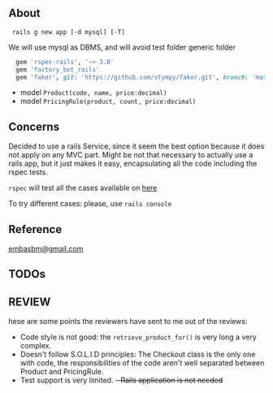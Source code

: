 ## About

``` rails g new app [-d mysql] [-T]```

We will use mysql as DBMS, and will avoid test folder generic folder

```ruby
  gem 'rspec-rails', '~> 3.8'
  gem 'factory_bot_rails'
  gem 'faker', git: 'https://github.com/stympy/faker.git', branch: 'master'
```

- model `Product(code, name, price:decimal)`
- model `PricingRule(product, count, price:decimal)`


## Concerns

Decided to use a rails Service, since it seem the best option because it does not apply on any MVC part.
Might be not that necessary to actually use a rails app, but it just makes it easy, encapsulating all the code including the rspec tests.

```rspec``` will test all the cases available on [here](https://github.com/cabify/rubyChallenge)

To try different cases: please, use `rails console`

## Reference
embasbm@gmail.com

## TODOs

## REVIEW


  hese are some points the reviewers have sent to me out of the reviews:

  - Code style is not good: the `retrieve_product_for()` is very long a very complex.
  - Doesn't follow S.O.L.I.D principles: The Checkout class is the only one with code, the responsibilities of the code aren't well separated between Product and PricingRule.
  - Test support is very limited.
  ~~- Rails application is not needed~~
